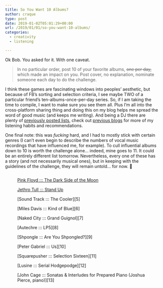 ```yaml
---
title: So You Want 10 Albums?
author: craque
type: post
date: 2019-01-02T05:01:29+00:00
url: /2019/01/01/so-you-want-10-albums/
categories:
  - creativity
  - listening

---
```

Ok Bob. You asked for it. With one caveat.

<blockquote class="wp-block-quote">
  <p>
    In no particular order, post 10 of your favorite albums, <del>one per day,</del> which made an impact on you. Post cover, no explanation, nominate someone each day to do the challenge.
  </p>
</blockquote>

I think these games are fascinating windows into peoples&#8217; aesthetic, but because of FB&#8217;s sorting and selection criteria, I see maybe TWO of a particular friend&#8217;s ten-albums-once-per-day series.&nbsp;So, if I am taking the time to compile, I want to make sure you see them all. Plus I&#8217;m all into the cross-platform sharing thing and doing this on my blog helps me spread the word of good music (and keeps me writing). And being a DJ there are plenty of [previously posted lists][1], check out [previous blogs][2] for more of my listening habits and recommendations.

One final note: this was _fucking_ hard, and I had to mostly stick with certain genres (I can&#8217;t even begin to describe the numbers of vocal music recordings that have influenced me, for example). To cull influential albums down to 10 is worth the challenge alone&#8230; indeed, mine goes to 11. It could be an entirely different list tomorrow. Nevertheless, every one of these has a story (and not necessarily musical ones), but in keeping with the guidelines of the challenge, they will remain untold&#8230; for now. 🙂<figure class="wp-block-image">

<img src="https://sounding.com/blog/wp-content/uploads/2019/01/darkside.jpg" alt="" class="wp-image-969" srcset="https://sounding.com/blog/wp-content/uploads/2019/01/darkside.jpg 600w, https://sounding.com/blog/wp-content/uploads/2019/01/darkside-300x288.jpg 300w" sizes="(max-width: 600px) 100vw, 600px" /> <figcaption>[Pink Floyd ::: The Dark Side of the Moon][3]</figcaption></figure> <figure class="wp-block-image"><img src="https://sounding.com/blog/wp-content/uploads/2019/01/tull-standup.jpg" alt="" class="wp-image-970" srcset="https://sounding.com/blog/wp-content/uploads/2019/01/tull-standup.jpg 600w, https://sounding.com/blog/wp-content/uploads/2019/01/tull-standup-150x150.jpg 150w, https://sounding.com/blog/wp-content/uploads/2019/01/tull-standup-300x298.jpg 300w, https://sounding.com/blog/wp-content/uploads/2019/01/tull-standup-144x144.jpg 144w" sizes="(max-width: 600px) 100vw, 600px" /><figcaption>[Jethro Tull ::: Stand Up][4]  
</figcaption></figure> <figure class="wp-block-image"><img src="https://sounding.com/blog/wp-content/uploads/2019/01/soundtrack.jpg" alt="" class="wp-image-971" srcset="https://sounding.com/blog/wp-content/uploads/2019/01/soundtrack.jpg 600w, https://sounding.com/blog/wp-content/uploads/2019/01/soundtrack-150x150.jpg 150w, https://sounding.com/blog/wp-content/uploads/2019/01/soundtrack-300x300.jpg 300w, https://sounding.com/blog/wp-content/uploads/2019/01/soundtrack-144x144.jpg 144w" sizes="(max-width: 600px) 100vw, 600px" /><figcaption>[Sound Track ::: The Cooler][5]</figcaption></figure> <figure class="wp-block-image"><img src="https://sounding.com/blog/wp-content/uploads/2019/01/miles.jpg" alt="" class="wp-image-972" srcset="https://sounding.com/blog/wp-content/uploads/2019/01/miles.jpg 599w, https://sounding.com/blog/wp-content/uploads/2019/01/miles-291x300.jpg 291w" sizes="(max-width: 599px) 100vw, 599px" /><figcaption>[Miles Davis ::: Kind of Blue][6]</figcaption></figure> <figure class="wp-block-image"><img src="https://sounding.com/blog/wp-content/uploads/2019/01/nakedcity.jpg" alt="" class="wp-image-973" srcset="https://sounding.com/blog/wp-content/uploads/2019/01/nakedcity.jpg 600w, https://sounding.com/blog/wp-content/uploads/2019/01/nakedcity-300x259.jpg 300w" sizes="(max-width: 600px) 100vw, 600px" /><figcaption>[Naked City ::: Grand Guignol][7]</figcaption></figure> <figure class="wp-block-image"><img src="https://sounding.com/blog/wp-content/uploads/2019/01/lp5.jpg" alt="" class="wp-image-974" srcset="https://sounding.com/blog/wp-content/uploads/2019/01/lp5.jpg 595w, https://sounding.com/blog/wp-content/uploads/2019/01/lp5-300x287.jpg 300w" sizes="(max-width: 595px) 100vw, 595px" /><figcaption>[Autechre ::: LP5][8]</figcaption></figure> <figure class="wp-block-image"><img src="https://sounding.com/blog/wp-content/uploads/2019/01/shpongle.jpg" alt="" class="wp-image-975" srcset="https://sounding.com/blog/wp-content/uploads/2019/01/shpongle.jpg 600w, https://sounding.com/blog/wp-content/uploads/2019/01/shpongle-150x150.jpg 150w, https://sounding.com/blog/wp-content/uploads/2019/01/shpongle-300x300.jpg 300w, https://sounding.com/blog/wp-content/uploads/2019/01/shpongle-144x144.jpg 144w" sizes="(max-width: 600px) 100vw, 600px" /><figcaption>[Shpongle ::: Are You Shpongled?][9]</figcaption></figure> <figure class="wp-block-image"><img src="https://sounding.com/blog/wp-content/uploads/2019/01/us.jpg" alt="" class="wp-image-976" srcset="https://sounding.com/blog/wp-content/uploads/2019/01/us.jpg 600w, https://sounding.com/blog/wp-content/uploads/2019/01/us-300x296.jpg 300w" sizes="(max-width: 600px) 100vw, 600px" /><figcaption>[Peter Gabriel ::: Us][10]</figcaption></figure> <figure class="wp-block-image"><img src="https://sounding.com/blog/wp-content/uploads/2019/01/squarepusher.jpg" alt="" class="wp-image-977" srcset="https://sounding.com/blog/wp-content/uploads/2019/01/squarepusher.jpg 598w, https://sounding.com/blog/wp-content/uploads/2019/01/squarepusher-150x150.jpg 150w, https://sounding.com/blog/wp-content/uploads/2019/01/squarepusher-300x300.jpg 300w, https://sounding.com/blog/wp-content/uploads/2019/01/squarepusher-144x144.jpg 144w" sizes="(max-width: 598px) 100vw, 598px" /><figcaption>[Squarepusher ::: Selection Sixteen][11]</figcaption></figure> <figure class="wp-block-image"><img src="https://sounding.com/blog/wp-content/uploads/2019/01/lusine.jpg" alt="" class="wp-image-978" srcset="https://sounding.com/blog/wp-content/uploads/2019/01/lusine.jpg 593w, https://sounding.com/blog/wp-content/uploads/2019/01/lusine-300x269.jpg 300w" sizes="(max-width: 593px) 100vw, 593px" /><figcaption>[Lusine ::: Serial Hodgepodge][12]</figcaption></figure> <figure class="wp-block-image"><img src="https://sounding.com/blog/wp-content/uploads/2019/01/cage.jpg" alt="" class="wp-image-979" srcset="https://sounding.com/blog/wp-content/uploads/2019/01/cage.jpg 600w, https://sounding.com/blog/wp-content/uploads/2019/01/cage-150x150.jpg 150w, https://sounding.com/blog/wp-content/uploads/2019/01/cage-300x300.jpg 300w, https://sounding.com/blog/wp-content/uploads/2019/01/cage-144x144.jpg 144w" sizes="(max-width: 600px) 100vw, 600px" /><figcaption>[John Cage ::: Sonatas & Interludes for Prepared Piano (Joshua Pierce, piano)][13]</figcaption></figure>

 [1]: https://sounding.com/blog/2018/05/26/wumc-1998-mother-of-invention/
 [2]: https://sounding.com/blog/category/listening/
 [3]: https://www.discogs.com/Pink-Floyd-The-Dark-Side-Of-The-Moon/master/10362
 [4]: https://www.discogs.com/Jethro-Tull-Stand-Up/master/38289
 [5]: https://www.discogs.com/Sound-Track-The-Cooler/release/13114
 [6]: https://www.discogs.com/Miles-Davis-Kind-Of-Blue/master/5460
 [7]: https://www.discogs.com/Naked-City-Grand-Guignol/release/504853
 [8]: https://www.discogs.com/Autechre-LP5/master/2165
 [9]: https://www.discogs.com/Shpongle-Are-You-Shpongled/master/7815
 [10]: https://www.discogs.com/Peter-Gabriel-Us/master/66297
 [11]: https://www.discogs.com/Squarepusher-Selection-Sixteen/master/15200
 [12]: https://www.discogs.com/Lusine-Serial-Hodgepodge/master/77825
 [13]: https://www.discogs.com/John-Cage-Joshua-Pierce-Sonatas-Interludes-For-Prepared-Piano/release/10120801